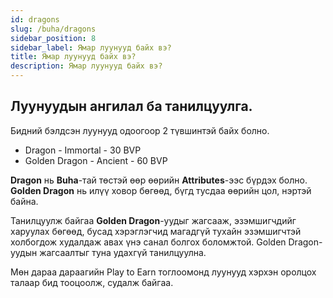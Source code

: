 ```yaml
---
id: dragons
slug: /buha/dragons
sidebar_position: 8
sidebar_label: Ямар луунууд байх вэ?
title: Ямар луунууд байх вэ?
description: Ямар луунууд байх вэ?
---
```


## Луунуудын ангилал ба танилцуулга.

Бидний бэлдсэн луунууд одоогоор 2 түвшинтэй байх болно.

* Dragon - Immortal - 30 BVP
* Golden Dragon - Ancient - 60 BVP

**Dragon** нь **Buha**-тай төстэй өөр өөрийн **Attributes**-ээс бүрдэх болно. **Golden Dragon** нь илүү ховор бөгөөд, бүгд тусдаа өөрийн цол, нэртэй байна.


Танилцуулж байгаа **Golden Dragon**-уудыг жагсааж, эзэмшигчдийг харуулах бөгөөд, бусад хэрэглэгчид магадгүй тухайн эзэмшигчтэй холбогдож худалдаж авах үнэ санал болгох боломжтой.
Golden Dragon-уудын жагсаалтыг туна удахгүй танилцуулна.

Мөн дараа дараагийн Play to Earn тоглоомонд луунууд хэрхэн оролцох талаар бид тооцоолж, судалж байгаа.
